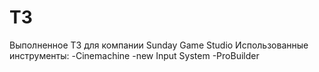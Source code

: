 # T3
Выполненное Т3 для компании Sunday Game Studio
Использованные инструменты:
-Cinemachine
-new Input System
-ProBuilder